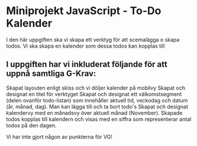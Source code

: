 # Miniprojekt JavaScript - To-Do Kalender
I den här uppgiften ska vi skapa ett verktyg för att scemalägga o skapa todos. Vi ska skapa en kalender som dessa todos kan kopplas till

## I uppgiften har vi inkluderat följande för att uppnå samtliga G-Krav:

Skapat layouten enligt skiss och vi döljer kalender på mobilvy
Skapat och designat en titel för verktyget
Skapat och designat ett välkomstsegment (delen ovanför todo-listan) som innehåller aktuell tid, veckodag och datum (år, månad, dag).
Man kan lägga till och ta bort todo's
Skapat och designat kalendervy med en månadsvy över aktuell månad (November).
Skapade todos kopplas till kalendern och visas med en siffra som representerar antal todos på den dagen.

Vi har inte gjort någon av punkterna för VG!

